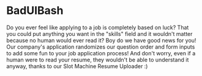 # BadUIBash

Do you ever feel like applying to a job is completely based on luck? That you could put anything you want in the "skills" field and it wouldn't matter because no human would ever read it? Boy do we have good news for you! Our company's application randomizes our question order and form inputs to add some fun to your job application process! And don't worry, even if a human were to read your resume, they wouldn't be able to understand it anyway, thanks to our Slot Machine Resume Uploader :)